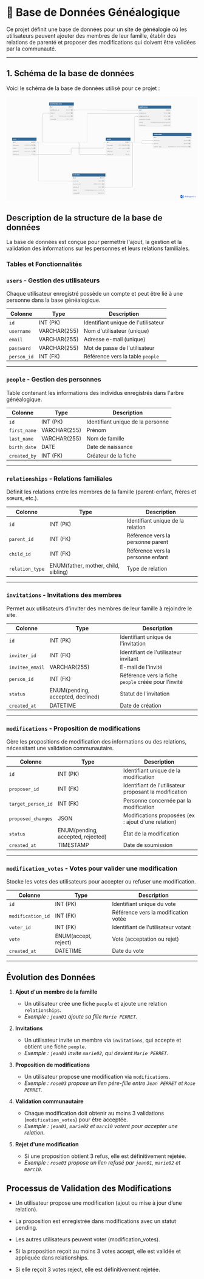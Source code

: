 # 📖 Base de Données Généalogique

Ce projet définit une base de données pour un site de généalogie où les utilisateurs peuvent ajouter des membres de leur famille, établir des relations de parenté et proposer des modifications qui doivent être validées par la communauté.

---

## 1. Schéma de la base de données

Voici le schéma de la base de données utilisé pour ce projet :

![Schéma de la base de données](resources/images/conceptionBD_Partie4.png)

## **Description de la structure de la base de données**
La base de données est conçue pour permettre l'ajout, la gestion et la validation des informations sur les personnes et leurs relations familiales.

### **Tables et Fonctionnalités**

### `users` - Gestion des utilisateurs  
Chaque utilisateur enregistré possède un compte et peut être lié à une personne dans la base généalogique.

| Colonne      | Type           | Description |
|-------------|---------------|-------------|
| `id`        | INT (PK)    | Identifiant unique de l'utilisateur |
| `username`  | VARCHAR(255)   | Nom d'utilisateur (unique) |
| `email`     | VARCHAR(255)   | Adresse e-mail (unique) |
| `password`  | VARCHAR(255)   | Mot de passe de l'utilisateur |
| `person_id` | INT (FK)    | Référence vers la table `people` |

---

### `people` - Gestion des personnes  
Table contenant les informations des individus enregistrés dans l'arbre généalogique.

| Colonne       | Type           | Description |
|--------------|---------------|-------------|
| `id`         | INT (PK)    | Identifiant unique de la personne |
| `first_name` | VARCHAR(255)   | Prénom |
| `last_name`  | VARCHAR(255)   | Nom de famille |
| `birth_date` | DATE           | Date de naissance |
| `created_by` | INT (FK)    | Créateur de la fiche |

---

### `relationships` - Relations familiales  
Définit les relations entre les membres de la famille (parent-enfant, frères et sœurs, etc.).

| Colonne       | Type           | Description |
|--------------|---------------|-------------|
| `id`         | INT (PK)    | Identifiant unique de la relation |
| `parent_id`  | INT (FK)    | Référence vers la personne parent |
| `child_id`   | INT (FK)    | Référence vers la personne enfant |
| `relation_type` | ENUM(father, mother, child, sibling) | Type de relation |

---

### `invitations` - Invitations des membres  
Permet aux utilisateurs d'inviter des membres de leur famille à rejoindre le site.

| Colonne       | Type           | Description |
|--------------|---------------|-------------|
| `id`         | INT (PK)    | Identifiant unique de l'invitation |
| `inviter_id` | INT (FK)    | Identifiant de l'utilisateur invitant |
| `invitee_email` | VARCHAR(255) | E-mail de l'invité |
| `person_id`  | INT (FK)    | Référence vers la fiche `people` créée pour l'invité |
| `status`     | ENUM(pending, accepted, declined) | Statut de l'invitation |
| `created_at` | DATETIME      | Date de création |

---

### `modifications` - Proposition de modifications  
Gère les propositions de modification des informations ou des relations, nécessitant une validation communautaire.

| Colonne       | Type           | Description |
|--------------|---------------|-------------|
| `id`         | INT (PK)    | Identifiant unique de la modification |
| `proposer_id` | INT (FK)   | Identifiant de l'utilisateur proposant la modification |
| `target_person_id` | INT (FK) | Personne concernée par la modification |
| `proposed_changes` | JSON       | Modifications proposées (ex : ajout d'une relation) |
| `status`     | ENUM(pending, accepted, rejected) | État de la modification |
| `created_at` | TIMESTAMP      | Date de soumission |

---

### `modification_votes` - Votes pour valider une modification  
Stocke les votes des utilisateurs pour accepter ou refuser une modification.

| Colonne       | Type           | Description |
|--------------|---------------|-------------|
| `id`         | INT (PK)    | Identifiant unique du vote |
| `modification_id` | INT (FK) | Référence vers la modification votée |
| `voter_id`   | INT (FK)    | Identifiant de l'utilisateur votant |
| `vote`       | ENUM(accept, reject) | Vote (acceptation ou rejet) |
| `created_at` | DATETIME      | Date du vote |

---

## **Évolution des Données**
1. **Ajout d'un membre de la famille**
   - Un utilisateur crée une fiche `people` et ajoute une relation `relationships`.
   - _Exemple : `jean01` ajoute sa fille `Marie PERRET`._

2. **Invitations**
   - Un utilisateur invite un membre via `invitations`, qui accepte et obtient une fiche `people`.
   - _Exemple : `jean01` invite `marie02`, qui devient `Marie PERRET`._

3. **Proposition de modifications**
   - Un utilisateur propose une modification via `modifications`.
   - _Exemple : `rose03` propose un lien père-fille entre `Jean PERRET` et `Rose PERRET`._

4. **Validation communautaire**
   - Chaque modification doit obtenir au moins 3 validations (`modification_votes`) pour être acceptée.
   - _Exemple : `jean01`, `marie02` et `marc10` votent pour accepter une relation._

5. **Rejet d'une modification**
   - Si une proposition obtient 3 refus, elle est définitivement rejetée.
   - _Exemple : `rose03` propose un lien refusé par `jean01`, `marie02` et `marc10`._

## **Processus de Validation des Modifications**

- Un utilisateur propose une modification (ajout ou mise à jour d’une relation).

- La proposition est enregistrée dans modifications avec un statut pending.

- Les autres utilisateurs peuvent voter (modification_votes).

- Si la proposition reçoit au moins 3 votes accept, elle est validée et appliquée dans relationships.

- Si elle reçoit 3 votes reject, elle est définitivement rejetée.
